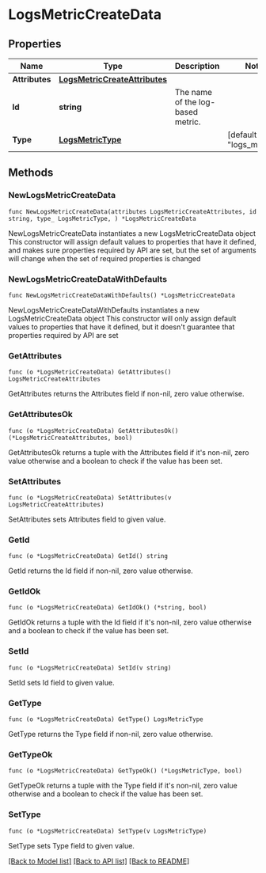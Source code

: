 # LogsMetricCreateData

## Properties

Name | Type | Description | Notes
------------ | ------------- | ------------- | -------------
**Attributes** | [**LogsMetricCreateAttributes**](LogsMetricCreateAttributes.md) |  | 
**Id** | **string** | The name of the log-based metric. | 
**Type** | [**LogsMetricType**](LogsMetricType.md) |  | [default to "logs_metrics"]

## Methods

### NewLogsMetricCreateData

`func NewLogsMetricCreateData(attributes LogsMetricCreateAttributes, id string, type_ LogsMetricType, ) *LogsMetricCreateData`

NewLogsMetricCreateData instantiates a new LogsMetricCreateData object
This constructor will assign default values to properties that have it defined,
and makes sure properties required by API are set, but the set of arguments
will change when the set of required properties is changed

### NewLogsMetricCreateDataWithDefaults

`func NewLogsMetricCreateDataWithDefaults() *LogsMetricCreateData`

NewLogsMetricCreateDataWithDefaults instantiates a new LogsMetricCreateData object
This constructor will only assign default values to properties that have it defined,
but it doesn't guarantee that properties required by API are set

### GetAttributes

`func (o *LogsMetricCreateData) GetAttributes() LogsMetricCreateAttributes`

GetAttributes returns the Attributes field if non-nil, zero value otherwise.

### GetAttributesOk

`func (o *LogsMetricCreateData) GetAttributesOk() (*LogsMetricCreateAttributes, bool)`

GetAttributesOk returns a tuple with the Attributes field if it's non-nil, zero value otherwise
and a boolean to check if the value has been set.

### SetAttributes

`func (o *LogsMetricCreateData) SetAttributes(v LogsMetricCreateAttributes)`

SetAttributes sets Attributes field to given value.


### GetId

`func (o *LogsMetricCreateData) GetId() string`

GetId returns the Id field if non-nil, zero value otherwise.

### GetIdOk

`func (o *LogsMetricCreateData) GetIdOk() (*string, bool)`

GetIdOk returns a tuple with the Id field if it's non-nil, zero value otherwise
and a boolean to check if the value has been set.

### SetId

`func (o *LogsMetricCreateData) SetId(v string)`

SetId sets Id field to given value.


### GetType

`func (o *LogsMetricCreateData) GetType() LogsMetricType`

GetType returns the Type field if non-nil, zero value otherwise.

### GetTypeOk

`func (o *LogsMetricCreateData) GetTypeOk() (*LogsMetricType, bool)`

GetTypeOk returns a tuple with the Type field if it's non-nil, zero value otherwise
and a boolean to check if the value has been set.

### SetType

`func (o *LogsMetricCreateData) SetType(v LogsMetricType)`

SetType sets Type field to given value.



[[Back to Model list]](../README.md#documentation-for-models) [[Back to API list]](../README.md#documentation-for-api-endpoints) [[Back to README]](../README.md)



